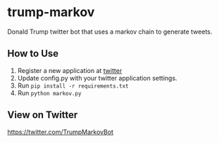# trump-markov

Donald Trump twitter bot that uses a markov chain to generate tweets.

## How to Use

1. Register a new application at [twitter](https://dev.twitter.com)
2. Update config.py with your twitter application settings.
3. Run ```pip install -r requirements.txt```
4. Run ```python markov.py```

## View on Twitter

https://twitter.com/TrumpMarkovBot
